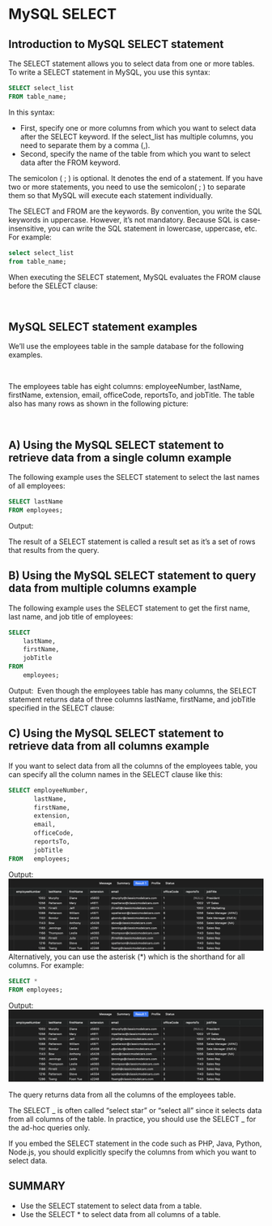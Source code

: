 # MySQL SELECT

## Introduction to MySQL SELECT statement

The SELECT statement allows you to select data from one or more tables. To write a SELECT statement in MySQL, you use this syntax:

```sql
SELECT select_list
FROM table_name;
```

In this syntax:

- First, specify one or more columns from which you want to select data after the SELECT keyword. If the select_list has multiple columns, you need to separate them by a comma (,).
- Second, specify the name of the table from which you want to select data after the FROM keyword.

The semicolon ( ; ) is optional. It denotes the end of a statement. If you have two or more statements, you need to use the semicolon( ; ) to separate them so that MySQL will execute each statement individually.

The SELECT and FROM are the keywords. By convention, you write the SQL keywords in uppercase. However, it’s not mandatory. Because SQL is case-insensitive, you can write the SQL statement in lowercase, uppercase, etc. For example:

```sql
select select_list
from table_name;
```

When executing the SELECT statement, MySQL evaluates the FROM clause before the SELECT clause:

<img src="./images/select.png" alt="" />

## MySQL SELECT statement examples

We’ll use the employees table in the sample database for the following examples.

<img src="./images/employees.png" alt="" />

The employees table has eight columns: employeeNumber, lastName, firstName, extension, email, officeCode, reportsTo, and jobTitle. The table also has many rows as shown in the following picture:

<img src="./images/empresult.png" alt="" />

## A) Using the MySQL SELECT statement to retrieve data from a single column example

The following example uses the SELECT statement to select the last names of all employees:

```sql
SELECT lastName
FROM employees;
```

Output:
<img
  src="./images/select1.png"
  alt=""
/>

The result of a SELECT statement is called a result set as it’s a set of rows that results from the query.

## B) Using the MySQL SELECT statement to query data from multiple columns example

The following example uses the SELECT statement to get the first name, last name, and job title of employees:

```sql
SELECT
    lastName,
    firstName,
    jobTitle
FROM
    employees;
```

Output:
<img
  src="./images/select2.png"
  alt=""
/>
Even though the employees table has many columns, the SELECT statement returns data of three columns lastName, firstName, and jobTitle specified in the SELECT clause:

## C) Using the MySQL SELECT statement to retrieve data from all columns example

If you want to select data from all the columns of the employees table, you can specify all the column names in the SELECT clause like this:

```sql
SELECT employeeNumber,
       lastName,
       firstName,
       extension,
       email,
       officeCode,
       reportsTo,
       jobTitle
FROM   employees;
```

Output:
<img
  src="./images/SelectAllColumnsC.png"
  alt=""
/>
Alternatively, you can use the asterisk (\*) which is the shorthand for all columns. For example:

```sql
SELECT *
FROM employees;
```

Output:
<img
src="./images/SelectAllColumnsC 2.png"
alt=""
/>

The query returns data from all the columns of the employees table.

The SELECT _ is often called “select star” or “select all” since it selects data from all columns of the table. In practice, you should use the SELECT _ for the ad-hoc queries only.

If you embed the SELECT statement in the code such as PHP, Java, Python, Node.js, you should explicitly specify the columns from which you want to select data.

## SUMMARY

- Use the SELECT statement to select data from a table.
- Use the SELECT \* to select data from all columns of a table.
